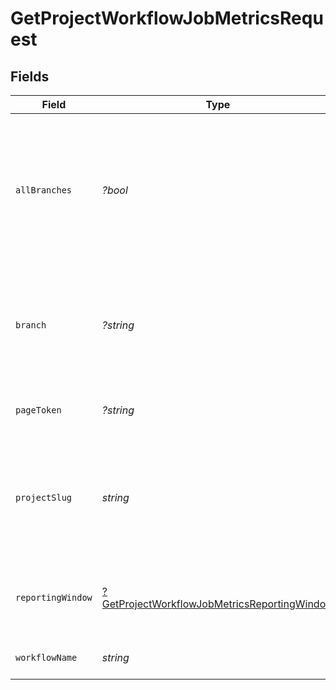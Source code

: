 # GetProjectWorkflowJobMetricsRequest


## Fields

| Field                                                                                                                  | Type                                                                                                                   | Required                                                                                                               | Description                                                                                                            |
| ---------------------------------------------------------------------------------------------------------------------- | ---------------------------------------------------------------------------------------------------------------------- | ---------------------------------------------------------------------------------------------------------------------- | ---------------------------------------------------------------------------------------------------------------------- |
| `allBranches`                                                                                                          | *?bool*                                                                                                                | :heavy_minus_sign:                                                                                                     | Whether to retrieve data for all branches combined. Use either this parameter OR the branch name parameter.            |
| `branch`                                                                                                               | *?string*                                                                                                              | :heavy_minus_sign:                                                                                                     | The name of a vcs branch. If not passed we will scope the API call to the default branch.                              |
| `pageToken`                                                                                                            | *?string*                                                                                                              | :heavy_minus_sign:                                                                                                     | A token to retrieve the next page of results.                                                                          |
| `projectSlug`                                                                                                          | *string*                                                                                                               | :heavy_check_mark:                                                                                                     | Project slug in the form `vcs-slug/org-name/repo-name`. The `/` characters may be URL-escaped.                         |
| `reportingWindow`                                                                                                      | [?GetProjectWorkflowJobMetricsReportingWindow](../../models/operations/GetProjectWorkflowJobMetricsReportingWindow.md) | :heavy_minus_sign:                                                                                                     | The time window used to calculate summary metrics.                                                                     |
| `workflowName`                                                                                                         | *string*                                                                                                               | :heavy_check_mark:                                                                                                     | The name of the workflow.                                                                                              |